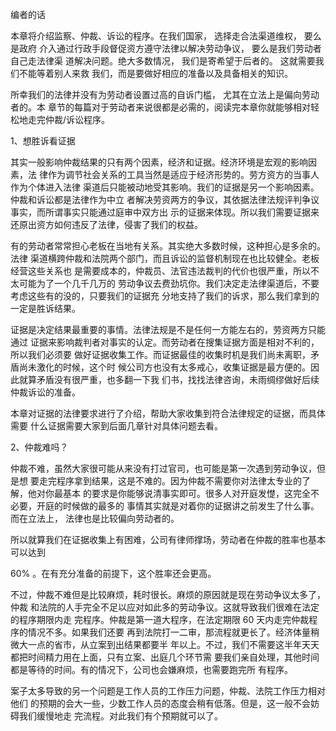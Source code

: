 
编者的话

本章将介绍监察、仲裁、诉讼的程序。在我们国家， 选择走合法渠道维权， 要么是政府 介入通过行政手段督促资方遵守法律以解决劳动争议， 要么是我们劳动者自己走法律渠 道解决问题。绝大多数情况， 我们是寄希望于后者的。 这就需要我们不能等着别人来救 我们，而是要做好相应的准备以及具备相关的知识。

所幸我们的法律并没有为劳动者设置过高的自诉门槛， 尤其在立法上是偏向劳动者的。本 章节的每篇对于劳动者来说很都是必需的，阅读完本章你就能够相对轻松地走完仲裁/诉讼程序。

1、想胜诉看证据

其实一般影响仲裁结果的只有两个因素，经济和证据。经济环境是宏观的影响因素，法 律作为调节社会关系的工具当然是适应于经济形势的。劳方资方的当事人作为个体进入法律 渠道后只能被动地受其影响。我们的证据是另一个影响因素。仲裁和诉讼都是法律作为中立 者解决劳资两方的争议，其依据法律法规评判争议事实，而所谓事实只能通过庭审中双方出 示的证据来体现。所以我们需要证据来还原出资方如何违反了法律，侵害了我们的权益。

有的劳动者常常担心老板在当地有关系。其实绝大多数时候，这种担心是多余的。法律 渠道横跨仲裁和法院两个部门，而且诉讼的监督机制现在也比较健全。老板经营这些关系也 是需要成本的，仲裁员、法官违法裁判的代价也很严重，所以不太可能为了一个几千几万的 劳动争议去费劲坑你。我们决定走法律渠道后，不要考虑这些有的没的，只要我们的证据充 分地支持了我们的诉求，那么我们拿到的一定是胜诉结果。

证据是决定结果最重要的事情。法律法规是不是任何一方能左右的，劳资两方只能通过 证据来影响裁判者对事实的认定。而劳动者在搜集证据方面是相对不利的，所以我们必须要 做好证据收集工作。而证据最佳的收集时机是我们尚未离职，矛盾尚未激化的时候，这个时 候公司方也没有太多戒心，收集证据是最方便的。因此就算矛盾没有很严重，也多翻一下我 们书，找找法律咨询，未雨绸缪做好后续仲裁诉讼的准备。

本章对证据的法律要求进行了介绍，帮助大家收集到符合法律规定的证据，而具体需要 什么证据需要大家到后面几章针对具体问题去看。

2、仲裁难吗？

仲裁不难，虽然大家很可能从来没有打过官司，也可能是第一次遇到劳动争议，但是想 要走完程序拿到结果，这是不难的。因为仲裁不需要你对法律太专业的了解，他对你最基本 的要求是你能够说清事实即可。很多人对开庭发憷，这完全不必要，开庭的时候做的最多的 事情其实就是对着你的证据讲之前发生了什么事。而在立法上， 法律也是比较偏向劳动者的。

所以就算我们在证据收集上有困难，公司有律师撑场，劳动者在仲裁的胜率也基本可以达到

60% 。在有充分准备的前提下，这个胜率还会更高。

不过，仲裁不难但是比较麻烦，耗时很长。麻烦的原因就是现在劳动争议太多了，仲裁 和法院的人手完全不足以应对如此多的劳动争议。这就导致我们很难在法定的程序期限内走 完程序。仲裁是第一道大程序，在法定期限 60 天内走完仲裁程序的情况不多。如果我们还要 再到法院打一二审，那流程就更长了。经济体量稍微大一点的省市，从立案到出结果都要半 年以上。不过，我们不需要这半年天天都把时间精力用在上面，只有立案、出庭几个环节需 要我们亲自处理，其他时间都是等待的时间。有的情况下，公司也会嫌麻烦，也需要跑完所 有程序。

案子太多导致的另一个问题是工作人员的工作压力问题，仲裁、法院工作压力相对他们 的预期的会大一些，少数工作人员的态度会稍有低落。但是，这一般不会妨碍我们缓慢地走 完流程。对此我们有个预期就可以了。